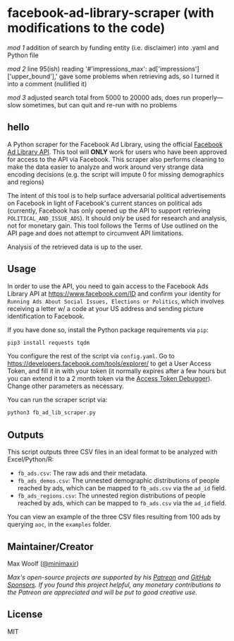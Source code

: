 # facebook-ad-library-scraper (with modifications to the code)

*mod 1*
addition of search by funding entity (i.e. disclaimer) into .yaml and Python file

*mod 2*
line 95(ish) reading '#'impressions_max': ad['impressions']['upper_bound'],' gave some problems when retrieving ads, so I turned it into a comment (nullified it)

*mod 3*
adjusted search total from 5000 to 20000 ads, does run properly—slow sometimes, but can quit and re-run with no problems

## hello

A Python scraper for the Facebook Ad Library, using the official [Facebook Ad Library API](https://www.facebook.com/ads/library/api/). This tool will **ONLY** work for users who have been approved for access to the API via Facebook. This scraper also performs cleaning to make the data easier to analyze and work around very strange data encoding decisions (e.g. the script will impute 0 for missing demographics and regions)

The intent of this tool is to help surface adversarial political advertisements on Facebook in light of Facebook's current stances on political ads (currently, Facebook has only opened up the API to support retrieving `POLITICAL_AND_ISSUE_ADS`). It should *only* be used for research and analysis, not for monetary gain. This tool follows the Terms of Use outlined on the API page and does not attempt to circumvent API limitations.

Analysis of the retrieved data is up to the user.

## Usage

In order to use the API, you need to gain access to the Facebook Ads Library API at https://www.facebook.com/ID and confirm your identity for `Running Ads About Social Issues, Elections or Politics`, which involves receiving a letter w/ a code at your US address and sending picture identification to Facebook.

If you have done so, install the Python package requirements via `pip`:

```sh
pip3 install requests tqdm
```

You configure the rest of the script via `config.yaml`. Go to https://developers.facebook.com/tools/explorer/ to get a User Access Token, and fill it in with your token (it normally expires after a few hours but you can extend it to a 2 month token via the [Access Token Debugger](https://developers.facebook.com/tools/debug/accesstoken/)). Change other parameters as necessary.

You can run the scraper script via:

```sh
python3 fb_ad_lib_scraper.py
```

## Outputs

This script outputs three CSV files in an ideal format to be analyzed with Excel/Python/R:

* `fb_ads.csv`: The raw ads and their metadata.
* `fb_ads_demos.csv`: The unnested demographic distributions of people reached by ads, which can be mapped to `fb_ads.csv` via the `ad_id` field.
* `fb_ads_regions.csv`: The unnested region distributions of people reached by ads, which can be mapped to `fb_ads.csv` via the `ad_id` field.

You can view an example of the three CSV files resulting from 100 ads by querying `aoc`, in the `examples` folder.

## Maintainer/Creator

Max Woolf ([@minimaxir](https://minimaxir.com))

*Max's open-source projects are supported by his [Patreon](https://www.patreon.com/minimaxir) and [GitHub Sponsors](https://github.com/sponsors/minimaxir). If you found this project helpful, any monetary contributions to the Patreon are appreciated and will be put to good creative use.*

## License

MIT
